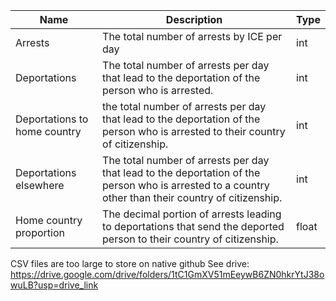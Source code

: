 | Name                         | Description                                                                                                                                          | Type  |
|------------------------------|------------------------------------------------------------------------------------------------------------------------------------------------------|-------|
| Arrests                      | The total number of arrests by ICE per day                                                                                                           | int   |
| Deportations                 | The total number of arrests per day that lead to the deportation of the person who is arrested.                                                      | int   |
| Deportations to home country | the total number of arrests per day that lead to the deportation of the person who is arrested to their country of citizenship.                      | int   |
| Deportations elsewhere       | The total number of arrests per day that lead to the deportation of the person who is arrested to a country other than their country of citizenship. | int   |
| Home country proportion      | The decimal portion of arrests leading to deportations that send the deported person to their country of citizenship.                                | float |


CSV files are too large to store on native github
See drive: https://drive.google.com/drive/folders/1tC1GmXV51mEeywB6ZN0hkrYtJ38owuLB?usp=drive_link
